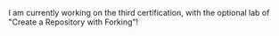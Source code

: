 I am currently working on the third certification, with the optional lab of "Create a Repository with Forking"! 
